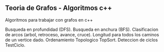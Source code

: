 ## Teoria de Grafos - Algoritmos c++
Algoritmos para trabajar con grafos en c++

Busqueda en profundidad (DFS).
Busqueda en anchura (BFS).
Clasificacion de arcos (arbol, retroceso, avance, cruce).
Longitud para todos los caminos de un vertice dado.
Ordenamiento Topologico TopSort.
Deteccion de ciclos TestCiclo.
